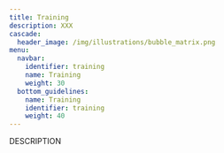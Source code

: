```yaml
---
title: Training
description: XXX
cascade:
  header_image: /img/illustrations/bubble_matrix.png
menu:
  navbar:
    identifier: training
    name: Training
    weight: 30
  bottom_guidelines:
    name: Training
    identifier: training
    weight: 40
---
```


DESCRIPTION
